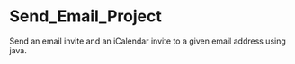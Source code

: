# Send_Email_Project
Send an email invite and an iCalendar invite to a given email address using java.

